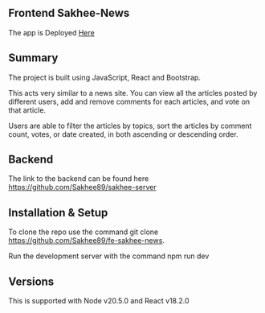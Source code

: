 ## Frontend Sakhee-News

The app is Deployed [Here](https://sakhee-news.netlify.app)

## Summary

The project is built using JavaScript, React and Bootstrap.

This acts very similar to a news site. You can view all the articles posted by different users, add and remove comments for each articles, and vote on that article.

Users are able to filter the articles by topics, sort the articles by comment count, votes, or date created, in both ascending or descending order.

## Backend

The link to the backend can be found here https://github.com/Sakhee89/sakhee-server

## Installation & Setup

To clone the repo use the command git clone https://github.com/Sakhee89/fe-sakhee-news.

Run the development server with the command npm run dev

## Versions

This is supported with Node v20.5.0 and React v18.2.0

